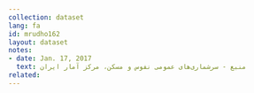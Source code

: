 ```yaml
---
collection: dataset
lang: fa
id: mrudho162
layout: dataset
notes: 
- date: Jan. 17, 2017
  text: منبع - سرشماری‌های عمومی نفوس و مسکن، مرکز آمار ایران
related:
---
```

